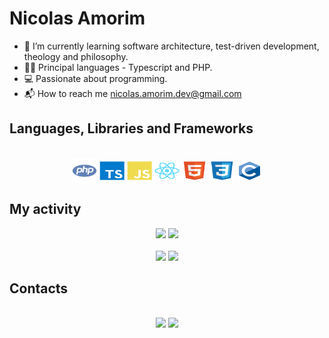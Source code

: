 # Nicolas Amorim

- 🌱 I’m currently learning software architecture, test-driven development, theology and philosophy.
- 👨‍💻 Principal languages - Typescript and PHP.
- 💻 Passionate about programming.
- 📬 How to reach me <a href="mailto:nicolas.amorim.dev@gmail.com">nicolas.amorim.dev@gmail.com</a>

## Languages, Libraries and Frameworks

<div align="center"><br>
  <img align="center" height="40" width="40" src="https://raw.githubusercontent.com/devicons/devicon/master/icons/php/php-plain.svg">
  <img align="center" height="30" width="40" src="https://raw.githubusercontent.com/devicons/devicon/master/icons/typescript/typescript-plain.svg">
  <img align="center" height="30" width="40" src="https://raw.githubusercontent.com/devicons/devicon/master/icons/javascript/javascript-plain.svg">
  <img align="center" height="30" width="40" src="https://raw.githubusercontent.com/devicons/devicon/master/icons/react/react-original.svg">
  <img align="center" height="30" width="40" src="https://raw.githubusercontent.com/devicons/devicon/master/icons/html5/html5-original.svg">
  <img align="center" height="30" width="40" src="https://raw.githubusercontent.com/devicons/devicon/master/icons/css3/css3-original.svg">
  <img align="center" height="30" width="40" src="https://raw.githubusercontent.com/devicons/devicon/master/icons/c/c-original.svg">
</div>

## My activity

<div align="center">
  <img height="200em" src="https://github-readme-stats.vercel.app/api?username=Nick3n&show_icons=true&theme=tokyonight&include_all_commits=true&count_private=true" />
  <img height="180em" src="https://github-readme-stats.vercel.app/api/top-langs/?username=Nick3n&layout=compact&langs_count=6&theme=tokyonight" /><br><br>
    <img height="180em" src="https://github-readme-streak-stats.herokuapp.com/?user=nick3n&theme=tokyonight" />
    <img height="180em" src="https://github-readme-stats.vercel.app/api/wakatime?username=nick3n&theme=tokyonight&langs_count=6" />
</div>

## Contacts
<div align="center"><br>
  <a href="mailto:nicolas.amorim@dampa.com"><img src="https://img.shields.io/badge/E--mail-black?style=for-the-badge&logo=gmail&logoColor=white" target="_blank"></a>
  <a href="https://www.linkedin.com/in/nicolas-amorim-343202167/" target="_blank"><img src="https://img.shields.io/badge/-LinkedIn-%230077B5?style=for-the-badge&logo=linkedin&logoColor=white" target="_blank"></a> 

</div>
